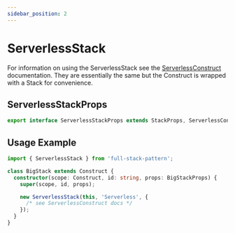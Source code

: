 ```yaml
---
sidebar_position: 2
---
```


# ServerlessStack

For information on using the ServerlessStack see the [ServerlessConstruct](/docs/serverless/serverlessConstruct) documentation. They are essentially the same but the Construct is wrapped with a Stack for convenience.

## ServerlessStackProps

```typescript
export interface ServerlessStackProps extends StackProps, ServerlessConstructProps {}
```

## Usage Example

```typescript
import { ServerlessStack } from 'full-stack-pattern';

class BigStack extends Construct {
  constructor(scope: Construct, id: string, props: BigStackProps) {
    super(scope, id, props);

    new ServerlessStack(this, 'Serverless', {
      /* see ServerlessConstruct docs */
    });
  }
}
```
